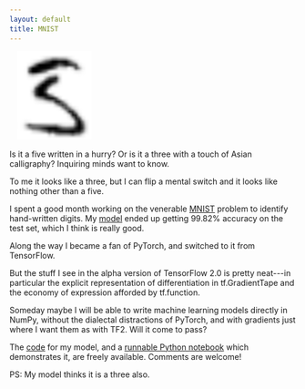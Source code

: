 ```yaml
---
layout: default
title: MNIST
---
```


<img src="docs/mnist.png" style="margin-left:1em; border: 0" alt="ambiguous digit"/>

Is it a five written in a hurry?  Or is it a three with a touch of Asian calligraphy?
Inquiring minds want to know.

To me it looks like a three, but I can flip a mental switch and it looks like nothing
other than a five.

I spent a good month working on the venerable [MNIST] problem to identify hand-written digits.
My [model][code] ended up getting 99.82% accuracy on the test set, which I think is really good.

Along the way I became a fan of PyTorch, and switched to it from TensorFlow.

But the stuff I see in the alpha version of TensorFlow
2.0 is pretty neat---in particular the explicit representation of
differentiation in tf.GradientTape and the economy of expression
afforded by tf.function.

Someday maybe I will be able to write machine learning models directly in
NumPy, without the dialectal distractions of PyTorch, and with gradients just where
I want them as with TF2.  Will it come to pass?

The [code] for my model, and a [runnable Python notebook] which demonstrates it,
are freely available.  Comments are welcome!

PS: My model thinks it is a three also.

[MNIST]: http://yann.lecun.com/exdb/mnist/
[code]: https://github.com/ttdoucet/mnist
[runnable Python notebook]: https://colab.research.google.com/github/ttdoucet/mnist/blob/master/mnist.ipynb
